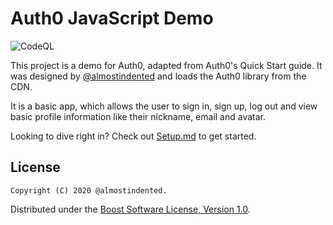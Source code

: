 # Auth0 JavaScript Demo
![CodeQL](https://github.com/almostindented/auth0-demo-js/workflows/CodeQL/badge.svg)

This project is a demo for Auth0, adapted from Auth0's Quick Start guide.
It was designed by [@almostindented](https://github.com/almostindented) and loads the Auth0 library from the CDN.

It is a basic app, which allows the user to sign in, sign up, log out and view basic profile information like their nickname, email and avatar.

Looking to dive right in? Check out [Setup.md](https://github.com/almostindented/auth0-demo-js/blob/master/Setup.md) to get started.

## License
    Copyright (C) 2020 @almostindented.
Distributed under the [Boost Software License, Version 1.0](https://www.boost.org/LICENSE_1_0.txt).
